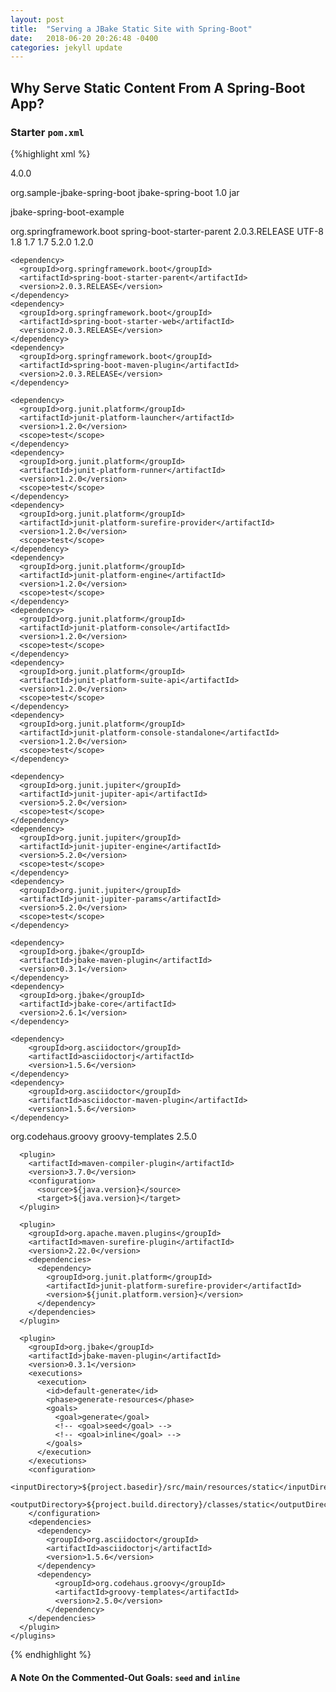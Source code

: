 ```yaml
---
layout: post
title:  "Serving a JBake Static Site with Spring-Boot"
date:   2018-06-20 20:26:48 -0400
categories: jekyll update
---
```


## Why Serve Static Content From A Spring-Boot App?

### Starter ```pom.xml```

{%highlight xml %}

<?xml version="1.0" encoding="UTF-8"?>

<project xmlns="http://maven.apache.org/POM/4.0.0" xmlns:xsi="http://www.w3.org/2001/XMLSchema-instance"
  xsi:schemaLocation="http://maven.apache.org/POM/4.0.0 http://maven.apache.org/xsd/maven-4.0.0.xsd">
  <modelVersion>4.0.0</modelVersion>

  <groupId>org.sample-jbake-spring-boot</groupId>
  <artifactId>jbake-spring-boot</artifactId>
  <version>1.0</version>
  <packaging>jar</packaging>

  <name>jbake-spring-boot-example</name>
  <!-- FIXME change it to the project's website -->
  <!-- <url>http://www.example.com</url> -->
  <parent>
    <groupId>org.springframework.boot</groupId>
    <artifactId>spring-boot-starter-parent</artifactId>
    <version>2.0.3.RELEASE</version>
  </parent>

  <properties>
    <project.build.sourceEncoding>UTF-8</project.build.sourceEncoding>
    <java.version>1.8</java.version>
    <maven.compiler.source>1.7</maven.compiler.source>
    <maven.compiler.target>1.7</maven.compiler.target>
    <junit.jupiter.version>5.2.0</junit.jupiter.version>
    <junit.platform.version>1.2.0</junit.platform.version>
  </properties>

  <dependencies>

    <dependency>
      <groupId>org.springframework.boot</groupId>
      <artifactId>spring-boot-starter-parent</artifactId>
      <version>2.0.3.RELEASE</version>
    </dependency>
    <dependency>
      <groupId>org.springframework.boot</groupId>
      <artifactId>spring-boot-starter-web</artifactId>
      <version>2.0.3.RELEASE</version>
    </dependency>
    <dependency>
      <groupId>org.springframework.boot</groupId>
      <artifactId>spring-boot-maven-plugin</artifactId>
      <version>2.0.3.RELEASE</version>
    </dependency>

    <dependency>
      <groupId>org.junit.platform</groupId>
      <artifactId>junit-platform-launcher</artifactId>
      <version>1.2.0</version>
      <scope>test</scope>
    </dependency>
    <dependency>
      <groupId>org.junit.platform</groupId>
      <artifactId>junit-platform-runner</artifactId>
      <version>1.2.0</version>
      <scope>test</scope>
    </dependency>
    <dependency>
      <groupId>org.junit.platform</groupId>
      <artifactId>junit-platform-surefire-provider</artifactId>
      <version>1.2.0</version>
      <scope>test</scope>
    </dependency>
    <dependency>
      <groupId>org.junit.platform</groupId>
      <artifactId>junit-platform-engine</artifactId>
      <version>1.2.0</version>
      <scope>test</scope>
    </dependency>
    <dependency>
      <groupId>org.junit.platform</groupId>
      <artifactId>junit-platform-console</artifactId>
      <version>1.2.0</version>
      <scope>test</scope>
    </dependency>
    <dependency>
      <groupId>org.junit.platform</groupId>
      <artifactId>junit-platform-suite-api</artifactId>
      <version>1.2.0</version>
      <scope>test</scope>
    </dependency>
    <dependency>
      <groupId>org.junit.platform</groupId>
      <artifactId>junit-platform-console-standalone</artifactId>
      <version>1.2.0</version>
      <scope>test</scope>
    </dependency>

    <dependency>
      <groupId>org.junit.jupiter</groupId>
      <artifactId>junit-jupiter-api</artifactId>
      <version>5.2.0</version>
      <scope>test</scope>
    </dependency>
    <dependency>
      <groupId>org.junit.jupiter</groupId>
      <artifactId>junit-jupiter-engine</artifactId>
      <version>5.2.0</version>
      <scope>test</scope>
    </dependency>
    <dependency>
      <groupId>org.junit.jupiter</groupId>
      <artifactId>junit-jupiter-params</artifactId>
      <version>5.2.0</version>
      <scope>test</scope>
    </dependency>

    <dependency>
      <groupId>org.jbake</groupId>
      <artifactId>jbake-maven-plugin</artifactId>
      <version>0.3.1</version>
    </dependency>
    <dependency>
      <groupId>org.jbake</groupId>
      <artifactId>jbake-core</artifactId>
      <version>2.6.1</version>
    </dependency>

    <dependency>
    	<groupId>org.asciidoctor</groupId>
    	<artifactId>asciidoctorj</artifactId>
    	<version>1.5.6</version>
    </dependency>
    <dependency>
    	<groupId>org.asciidoctor</groupId>
    	<artifactId>asciidoctor-maven-plugin</artifactId>
    	<version>1.5.6</version>
    </dependency>

<!-- TEMPLATE ENGINE -->
  <!-- https://mvnrepository.com/artifact/org.codehaus.groovy/groovy-templates -->
  <dependency>
      <groupId>org.codehaus.groovy</groupId>
      <artifactId>groovy-templates</artifactId>
      <version>2.5.0</version>
    </dependency>

</dependencies>

  <build>
    <plugins>

      <plugin>
        <artifactId>maven-compiler-plugin</artifactId>
        <version>3.7.0</version>
        <configuration>
          <source>${java.version}</source>
          <target>${java.version}</target>
      </plugin>

      <plugin>
        <groupId>org.apache.maven.plugins</groupId>
        <artifactId>maven-surefire-plugin</artifactId>
        <version>2.22.0</version>
        <dependencies>
          <dependency>
            <groupId>org.junit.platform</groupId>
            <artifactId>junit-platform-surefire-provider</artifactId>
            <version>${junit.platform.version}</version>
          </dependency>
        </dependencies>
      </plugin>

      <plugin>
        <groupId>org.jbake</groupId>
        <artifactId>jbake-maven-plugin</artifactId>
        <version>0.3.1</version>
        <executions>
          <execution>
            <id>default-generate</id>
            <phase>generate-resources</phase>
            <goals>
              <goal>generate</goal>
              <!-- <goal>seed</goal> -->
              <!-- <goal>inline</goal> -->
            </goals>
          </execution>
        </executions>
        <configuration>
          <inputDirectory>${project.basedir}/src/main/resources/static</inputDirectory>
          <outputDirectory>${project.build.directory}/classes/static</outputDirectory>
        </configuration>
        <dependencies>
          <dependency>
          	<groupId>org.asciidoctor</groupId>
          	<artifactId>asciidoctorj</artifactId>
          	<version>1.5.6</version>
          </dependency>
          <dependency>
              <groupId>org.codehaus.groovy</groupId>
              <artifactId>groovy-templates</artifactId>
              <version>2.5.0</version>
            </dependency>
        </dependencies>
      </plugin>
    </plugins>
  </build>
</project>
{% endhighlight %}

#### A Note On the Commented-Out Goals: ```seed``` and ```inline```
